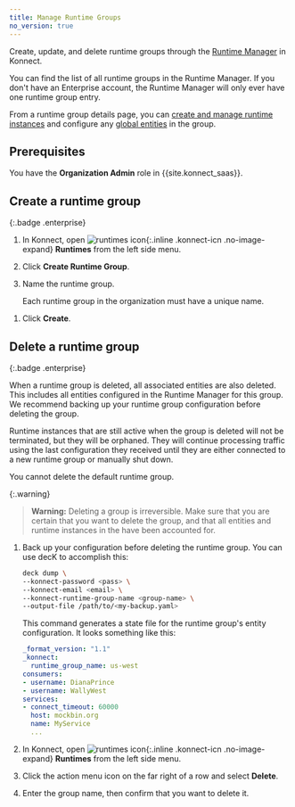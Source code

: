 ```yaml
---
title: Manage Runtime Groups
no_version: true
---
```


Create, update, and delete runtime groups through the
[Runtime Manager](https://cloud.konghq.com/runtime-manager) in Konnect.

You can find the list of all runtime groups in the Runtime Manager. If you don't
have an Enterprise account, the Runtime Manager will only ever have one
runtime group entry.

From a runtime group details page, you can
[create and manage runtime instances](/konnect/configure/runtime-manager/#types-of-runtimes)
and configure any [global entities](/konnect/configure/runtime-manager/runtime-groups/manage-entities)
in the group.

## Prerequisites
You have the **Organization Admin** role in {{site.konnect_saas}}.

## Create a runtime group
{:.badge .enterprise}

1. In Konnect, open ![runtimes icon](/assets/images/icons/konnect/icn-runtimes.svg){:.inline .konnect-icn .no-image-expand}
**Runtimes** from the left side menu.

1. Click **Create Runtime Group**.

1. Name the runtime group.

    Each runtime group in the organization must have a unique name.

<!--
1. Add any labels in `key:value` pair format.

    For example, you might set `location:us-west`, where `location` is the key
    and the `us-west` is the value.

    These labels are completely custom. Set anything that you need. -->

1. Click **Create**.

<!--
## Edit a runtime group

1. In Konnect, open ![runtimes icon](/assets/images/icons/konnect/icn-runtimes.svg){:.inline .konnect-icn .no-image-expand}
**Runtimes** from the left side menu.

1. Click the action menu icon on the far right of a row and select **Edit**.

1. Edit the group details, then click **Update**. -->

## Delete a runtime group
{:.badge .enterprise}

When a runtime group is deleted, all associated entities are also deleted.
This includes all entities configured in the Runtime Manager for this group. We
recommend backing up your runtime group configuration before deleting the group.

Runtime instances that are still active when the group is deleted will not be
terminated, but they will be orphaned. They will continue processing traffic
using the last configuration they received until they are either connected to
a new runtime group or manually shut down.

You cannot delete the default runtime group.

{:.warning}
> **Warning:** Deleting a group is irreversible. Make sure that you are
certain that you want to delete the group, and that all entities and runtime
instances in the have been accounted for.

1. Back up your configuration before deleting the runtime group. You
can use decK to accomplish this:

    ```sh
    deck dump \
    --konnect-password <pass> \
    --konnect-email <email> \
    --konnect-runtime-group-name <group-name> \
    --output-file /path/to/<my-backup.yaml>
    ```

    This command generates a state file for the runtime group's entity
    configuration. It looks something like this:

    ```yaml
    _format_version: "1.1"
    _konnect:
      runtime_group_name: us-west
    consumers:
    - username: DianaPrince
    - username: WallyWest
    services:
    - connect_timeout: 60000
      host: mockbin.org
      name: MyService
      ...
    ```

1. In Konnect, open ![runtimes icon](/assets/images/icons/konnect/icn-runtimes.svg){:.inline .konnect-icn .no-image-expand}
**Runtimes** from the left side menu.

1. Click the action menu icon on the far right of a row and select **Delete**.

1. Enter the group name, then confirm that you want to delete it.
